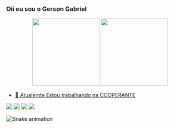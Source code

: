 ### Oii eu sou o Gerson Gabriel

<div align="center">
  <a href="https://github.com/GersonGabriel0">
  <img height="180em" src="https://github-readme-stats.vercel.app/api?username=GersonGabriel0&show_icons=true&theme=tokyonight&include_all_commits=true&count_private=true"/>
  <img height="180em" src="https://github-readme-stats.vercel.app/api/top-langs/?username=GersonGabriel0&layout=compact&langs_count=7&theme=dracula"/>
</div>
  
- 🔭 Atualemte Estou trabalhando na COOPERANTE
  
 <div> 
  <a href="https://www.youtube.com/channel/UCNQMbEumlUuJUdS8NXv8dYw" target="_blank"><img src="https://img.shields.io/badge/YouTube-FF0000?style=for-the-badge&logo=youtube&logoColor=white" target="_blank"></a>
  <a href="https://www.instagram.com/gersongabrielkribeiro/" target="_blank"><img src="https://img.shields.io/badge/-Instagram-%23E4405F?style=for-the-badge&logo=instagram&logoColor=white" target="_blank"></a>
  <a href = "mailto:ge16239@gmail.com"><img src="https://img.shields.io/badge/-Gmail-%23333?style=for-the-badge&logo=gmail&logoColor=red" target="_blank"></a>
  <a href="https://www.linkedin.com/in/gerson-gabriel-030913232/" target="_blank"><img src="https://img.shields.io/badge/-LinkedIn-%230077B5?style=for-the-badge&logo=linkedin&logoColor=white" target="_blank"></a> 
 
  ![Snake animation](https://github.com/GersonGabriel0/GersonGabriel0/blob/output/github-contribution-grid-snake.svg)
 
</div>
